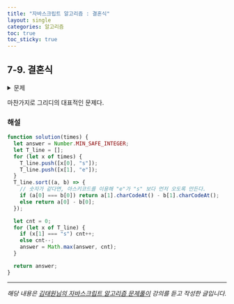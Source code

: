 ```yaml
---
title: "자바스크립트 알고리즘 : 결혼식"
layout: single
categories: 알고리즘
toc: true
toc_sticky: true
---
```


## 7-9. 결혼식

<details>
<summary>문제</summary>
<div markdown="1">

<br>

현수는 다음 달에 결혼을 합니다.
현수는 결혼식 피로연을 장소를 빌려 3일간 쉬지 않고 하려고 합니다.
피로연에 참석하는 친구들 N명의 참석하는 시간정보를 현수는 친구들에게 미리 요구했습니다.
각 친구들은 자신이 몇 시에 도착해서 몇 시에 떠날 것인지 현수에게 알려주었습니다.
현수는 이 정보를 바탕으로 피로연 장소에 동시에 존재하는 최대 인원수를 구하여 그 인원을
수용할 수 있는 장소를 빌리려고 합니다. 여러분이 현수를 도와주세요.
만약 한 친구가 오는 시간 13, 가는시간 15라면 이 친구는 13시 정각에 피로연 장에 존재하는
것이고 15시 정각에는 존재하지 않는다고 가정합니다.

_입력설명_
첫째 줄에 피로연에 참석할 인원수 N(5<=N<=100,000)이 주어집니다.
두 번째 줄부터 N줄에 걸쳐 각 인원의 오는 시간과 가는 시간이 주어집니다.
시간은 첫날 0시를 0으로 해서 마지막날 밤 12시를 72로 하는 타임라인으로 오는 시간과 가
는 시간이 음이 아닌 정수로 표현됩니다.

_출력설명_
첫째 줄에 피로연장에 동시에 존재하는 최대 인원을 출력하세요.

_입력예제_

- 5
- 14 18
- 12 15
- 15 20
- 20 30
- 5 14

_출력예제_

- 2

</div>
</details>

마찬가지로 그리디의 대표적인 문제다.

### 해설

```jsx
function solution(times) {
  let answer = Number.MIN_SAFE_INTEGER;
  let T_line = [];
  for (let x of times) {
    T_line.push([x[0], "s"]);
    T_line.push([x[1], "e"]);
  }
  T_line.sort((a, b) => {
    // 숫자가 같다면, 아스키코드를 이용해 "e"가 "s" 보다 먼저 오도록 만든다.
    if (a[0] === b[0]) return a[1].charCodeAt() - b[1].charCodeAt();
    else return a[0] - b[0];
  });

  let cnt = 0;
  for (let x of T_line) {
    if (x[1] === "s") cnt++;
    else cnt--;
    answer = Math.max(answer, cnt);
  }

  return answer;
}
```

---

_해당 내용은 [김태원님의 자바스크립트 알고리즘 문제풀이](https://www.inflearn.com/course/%EC%9E%90%EB%B0%94%EC%8A%A4%ED%81%AC%EB%A6%BD%ED%8A%B8-%EC%95%8C%EA%B3%A0%EB%A6%AC%EC%A6%98-%EB%AC%B8%EC%A0%9C%ED%92%80%EC%9D%B4/dashboard) 강의를 듣고 작성한 글입니다._
